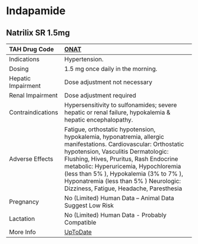 # Indapamide

## Natrilix SR 1.5mg

| TAH Drug Code      | [ONAT](https://www.tahsda.org.tw/drugs/hissearch.php?drug_code=ONAT)                                                                                                                                                                                                                                                                                                   |
|:-------------------|:-----------------------------------------------------------------------------------------------------------------------------------------------------------------------------------------------------------------------------------------------------------------------------------------------------------------------------------------------------------------------|
| Indications        | Hypertension.                                                                                                                                                                                                                                                                                                                                                          |
| Dosing             | 1.5 mg once daily in the morning.                                                                                                                                                                                                                                                                                                                                      |
| Hepatic Impairment | Dose adjustment not necessary                                                                                                                                                                                                                                                                                                                                          |
| Renal Impairment   | Dose adjustment required                                                                                                                                                                                                                                                                                                                                               |
| Contraindications  | Hypersensitivity to sulfonamides; severe hepatic or renal failure, hypokalemia & hepatic encephalopathy.                                                                                                                                                                                                                                                               |
| Adverse Effects    | Fatigue, orthostatic hypotension, hypokalemia, hyponatremia, allergic manifestations. Cardiovascular: Orthostatic hypotension, Vasculitis Dermatologic: Flushing, Hives, Pruritus, Rash Endocrine metabolic: Hyperuricemia, Hypochloremia (less than 5% ), Hypokalemia (3% to 7% ), Hyponatremia (less than 5% ) Neurologic: Dizziness, Fatigue, Headache, Paresthesia |
| Pregnancy          | No (Limited) Human Data – Animal Data Suggest Low Risk                                                                                                                                                                                                                                                                                                                 |
| Lactation          | No (Limited) Human Data - Probably Compatible                                                                                                                                                                                                                                                                                                                          |
| More Info          | [UpToDate](https://www.uptodate.com/contents/indapamide-drug-information)                                                                                                                                                                                                                                                                                              |

